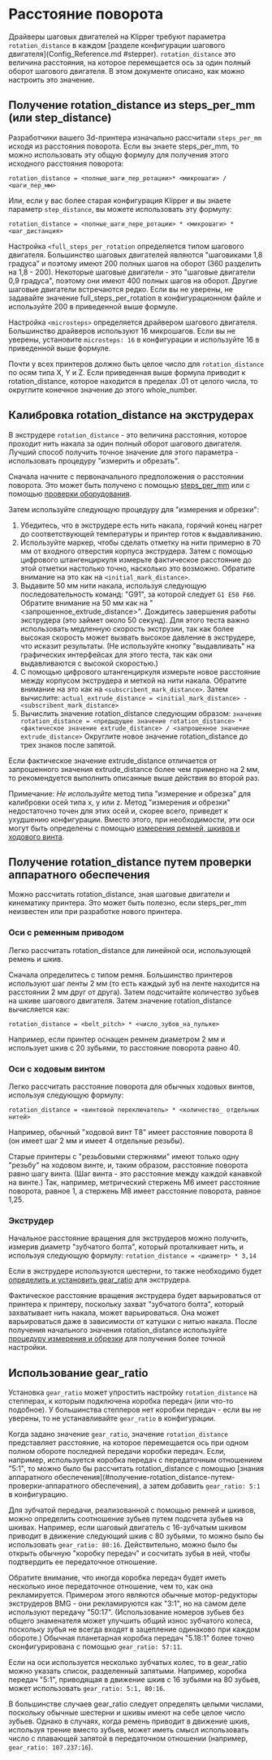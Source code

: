 # Расстояние поворота

Драйверы шаговых двигателей на Klipper требуют параметра `rotation_distance` в каждом [разделе конфигурации шагового двигателя](Config_Reference.md #stepper). `rotation_distance` это величина расстояния, на которое перемещается ось за один полный оборот шагового двигателя. В этом документе описано, как можно настроить это значение.

## Получение rotation_distance из steps_per_mm (или step_distance)

Разработчики вашего 3d-принтера изначально рассчитали `steps_per_mm` исходя из расстояния поворота. Если вы знаете steps_per_mm, то можно использовать эту общую формулу для получения этого исходного расстояния поворота:

```
rotation_distance = <полные_шаги_пер_ротации>* <микрошаги> / <шаги_пер_мм>
```

Или, если у вас более старая конфигурация Klipper и вы знаете параметр `step_distance`, вы можете использовать эту формулу:

```
rotation_distance = <полные_шаги_пере_ротации> * <микрошаги> * <шаг_дистанция>
```

Настройка `<full_steps_per_rotation` определяется типом шагового двигателя. Большинство шаговых двигателей являются "шаговиками 1,8 градуса" и поэтому имеют 200 полных шагов на оборот (360 разделить на 1,8 - 200). Некоторые шаговые двигатели - это "шаговые двигатели 0,9 градуса", поэтому они имеют 400 полных шагов на оборот. Другие шаговые двигатели встречаются редко. Если вы не уверены, не задавайте значение full_steps_per_rotation в конфигурационном файле и используйте 200 в приведенной выше формуле.

Настройка `<microsteps>` определяется драйвером шагового двигателя. Большинство драйверов используют 16 микрошагов. Если вы не уверены, установите `microsteps: 16` в конфигурации и используйте 16 в приведенной выше формуле.

Почти у всех принтеров должно быть целое число для `rotation_distance` по осям типа X, Y и Z. Если приведенная выше формула приводит к rotation_distance, которое находится в пределах .01 от целого числа, то округлите конечное значение до этого whole_number.

## Калибровка rotation_distance на экструдерах

В экструдере `rotation_distance` - это величина расстояния, которое проходит нить накала за один полный оборот шагового двигателя. Лучший способ получить точное значение для этого параметра - использовать процедуру "измерить и обрезать".

Сначала начните с первоначального предположения о расстоянии поворота. Это может быть получено с помощью [steps_per_mm](#получение-rotation_distance-из-steps_per_mm-или-step_distance) или с помощью [проверки оборудования](#экструдер).

Затем используйте следующую процедуру для "измерения и обрезки":

1. Убедитесь, что в экструдере есть нить накала, горячий конец нагрет до соответствующей температуры и принтер готов к выдавливанию.
1. Используйте маркер, чтобы сделать отметку на нити примерно в 70 мм от входного отверстия корпуса экструдера. Затем с помощью цифрового штангенциркуля измерьте фактическое расстояние до этой отметки настолько точно, насколько это возможно. Обратите внимание на это как на `<initial_mark_distance>`.
1. Выдавите 50 мм нити накала, используя следующую последовательность команд: "G91", за которой следует `G1 E50 F60`. Обратите внимание на 50 мм как на "<запрошенное_extrude_distance>". Дождитесь завершения работы экструдера (это займет около 50 секунд). Для этого теста важно использовать медленную скорость экструзии, так как более высокая скорость может вызвать высокое давление в экструдере, что исказит результаты. (Не используйте кнопку "выдавливать" на графических интерфейсах для этого теста, так как они выдавливаются с высокой скоростью.)
1. С помощью цифрового штангенциркуля измерьте новое расстояние между корпусом экструдера и меткой на нити накала. Обратите внимание на это как на `<subscribent_mark_distance>`. Затем вычислите: `actual_extrude_distance = <initial_mark_distance> - <subscribent_mark_distance>`
1. Вычислить значение rotation_distance следующим образом: `значение rotation_distance = <предыдущее значение rotation_distance> * <фактическое значение extrude_distance> / <запрошенное значение extrude_distance>` Округлите новое значение rotation_distance до трех знаков после запятой.

Если фактическое значение extrude_distance отличается от запрошенного значения extrude_distance более чем примерно на 2 мм, то рекомендуется выполнить описанные выше действия во второй раз.

Примечание: *Не используйте* метод типа "измерение и обрезка" для калибровки осей типа x, y или z. Метод "измерения и обрезки" недостаточно точен для этих осей и, скорее всего, приведет к ухудшению конфигурации. Вместо этого, при необходимости, эти оси могут быть определены с помощью [измерения ремней, шкивов и ходового винта](#получение-расстояния-вращения-путем-проверки-оборудования).

## Получение rotation_distance путем проверки аппаратного обеспечения

Можно рассчитать rotation_distance, зная шаговые двигатели и кинематику принтера. Это может быть полезно, если steps_per_mm неизвестен или при разработке нового принтера.

### Оси с ременным приводом

Легко рассчитать rotation_distance для линейной оси, использующей ремень и шкив.

Сначала определитесь с типом ремня. Большинство принтеров используют шаг ленты 2 мм (то есть каждый зуб на ленте находится на расстоянии 2 мм друг от друга). Затем подсчитайте количество зубьев на шкиве шагового двигателя. Затем значение rotation_distance вычисляется как:

```
rotation_distance = <belt_pitch> * <число_зубов_на_пульке>
```

Например, если принтер оснащен ремнем диаметром 2 мм и использует шкив с 20 зубьями, то расстояние поворота равно 40.

### Оси с ходовым винтом

Легко рассчитать расстояние поворота для обычных ходовых винтов, используя следующую формулу:

```
rotation_distance = <винтовой переключатель> * <количество_ отдельных нитей>
```

Например, обычный "ходовой винт T8" имеет расстояние поворота 8 (он имеет шаг 2 мм и имеет 4 отдельные резьбы).

Старые принтеры с "резьбовыми стержнями" имеют только одну "резьбу" на ходовом винте, и, таким образом, расстояние поворота равно шагу винта. (Шаг винта - это расстояние между каждой канавкой на винте.) Так, например, метрический стержень M6 имеет расстояние поворота, равное 1, а стержень M8 имеет расстояние поворота, равное 1,25.

### Экструдер

Начальное расстояние вращения для экструдеров можно получить, измерив диаметр "зубчатого болта", который проталкивает нить, и используя следующую формулу: `rotation_distance = <диаметр> * 3,14`

Если в экструдере используются шестерни, то также необходимо будет [определить и установить gear_ratio](#using-a-gear_ratio) для экструдера.

Фактическое расстояние вращения экструдера будет варьироваться от принтера к принтеру, поскольку захват "зубчатого болта", который захватывает нить накала, может варьироваться. Она может варьироваться даже в зависимости от катушки с нитью накала. После получения начального значения rotation_distance используйте [процедуру измерения и обрезки](#калибровка-rotation_distance-на-экструдерах) для получения более точной настройки.

## Использование gear_ratio

Установка `gear_ratio` может упростить настройку `rotation_distance` на степперах, к которым подключена коробка передач (или что-то подобное). У большинства степперов нет коробки передач - если вы не уверены, то не устанавливайте `gear_ratio` в конфигурации.

Когда задано значение `gear_ratio`, значение `rotation_distance` представляет расстояние, на которое перемещается ось при одном полном обороте последней передачи коробки передач. Если, например, используется коробка передач с передаточным отношением "5:1", то можно было бы рассчитать rotation_distance с помощью [знания аппаратного обеспечения](#получение-rotation_distance-путем-проверки-аппаратного обеспечения), а затем добавить `gear_ratio: 5:1` в конфигурацию.

Для зубчатой передачи, реализованной с помощью ремней и шкивов, можно определить соотношение зубьев путем подсчета зубьев на шкивах. Например, если шаговый двигатель с 16-зубчатым шкивом приводит в движение следующий шкив с 80 зубьями, то можно было бы использовать `gear_ratio: 80:16`. Действительно, можно было бы открыть обычную "коробку передач" и сосчитать зубья в ней, чтобы подтвердить ее передаточное отношение.

Обратите внимание, что иногда коробка передач будет иметь несколько иное передаточное отношение, чем то, как она рекламируется. Примером этого являются обычные мотор-редукторы экструдеров BMG - они рекламируются как "3:1", но на самом деле используют передачу "50:17". (Использование номеров зубьев без общего знаменателя может улучшить общий износ зубчатого колеса, поскольку зубья не всегда входят в зацепление одинаково при каждом обороте.) Обычная планетарная коробка передач "5.18:1" более точно сконфигурирована с помощью `gear_ratio: 57:11`.

Если на оси используется несколько зубчатых колес, то в gear_ratio можно указать список, разделенный запятыми. Например, коробка передач "5:1", приводящая в движение шкив с 16 зубьями на 80 зубьев, может использовать `gear_ratio: 5:1, 80:16`.

В большинстве случаев gear_ratio следует определять целыми числами, поскольку обычные шестерни и шкивы имеют на себе целое число зубьев. Однако в случаях, когда ремень приводит в движение шкив, используя трение вместо зубьев, может иметь смысл использовать число с плавающей запятой в передаточном отношении (например, `gear_ratio: 107.237:16`).
